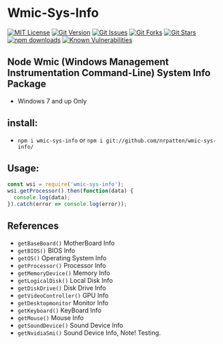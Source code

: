 # Wmic-Sys-Info
[![MIT License](https://img.shields.io/github/license/nrpatten/wmic-sys-info.svg?color=success)](https://github.com/nrpatten/wmic-sys-info/blob/master/LICENSE)
[![Git Version](https://img.shields.io/github/package-json/v/nrpatten/wmic-sys-info.svg?color=success)]()
[![Git Issues](https://img.shields.io/github/issues/nrpatten/wmic-sys-info.svg?color=success)](https://github.com/nrpatten/wmic-sys-info/issues)
[![Git Forks](https://img.shields.io/github/forks/nrpatten/wmic-sys-info.svg?color=success)](https://github.com/nrpatten/wmic-sys-info/network/members)
[![Git Stars](https://img.shields.io/github/stars/nrpatten/wmic-sys-info.svg?color=success)](https://github.com/nrpatten/wmic-sys-info/stargazers)
[![npm downloads](https://img.shields.io/npm/dt/wmic-sys-info.svg?label=npm%20downloads)](https://www.npmjs.com/package/wmic-sys-info)
[![Known Vulnerabilities](https://img.shields.io/snyk/vulnerabilities/github/nrpatten/wmic-sys-info.svg?color=success)](https://github.com/nrpatten/wmic-sys-info)
## Node Wmic (Windows Management Instrumentation Command-Line) System Info Package
* Windows 7 and up Only
## install:
* `npm i wmic-sys-info` or `npm i git://github.com/nrpatten/wmic-sys-info/`
## Usage:
```javascript
const wsi = require('wmic-sys-info');
wsi.getProcessor().then(function(data) {
  console.log(data);
}).catch(error => console.log(error));
```
## References
* `getBaseBoard()` MotherBoard Info
* `getBIOS()` BIOS Info
* `getOS()` Operating System Info
* `getProcessor()` Processor Info
* `getMemoryDevice()` Memory Info
* `getLogicalDisk()` Local Disk Info
* `getDiskDrive()` Disk Drive Info
* `getVideoController()` GPU Info
* `getDesktopmonitor` Monitor Info
* `getKeyboard()` KeyBoard Info
* `getMouse()` Mouse Info
* `getSoundDevice()` Sound Device Info
* `getNvidiaSmi()` Sound Device Info, Note! Testing.